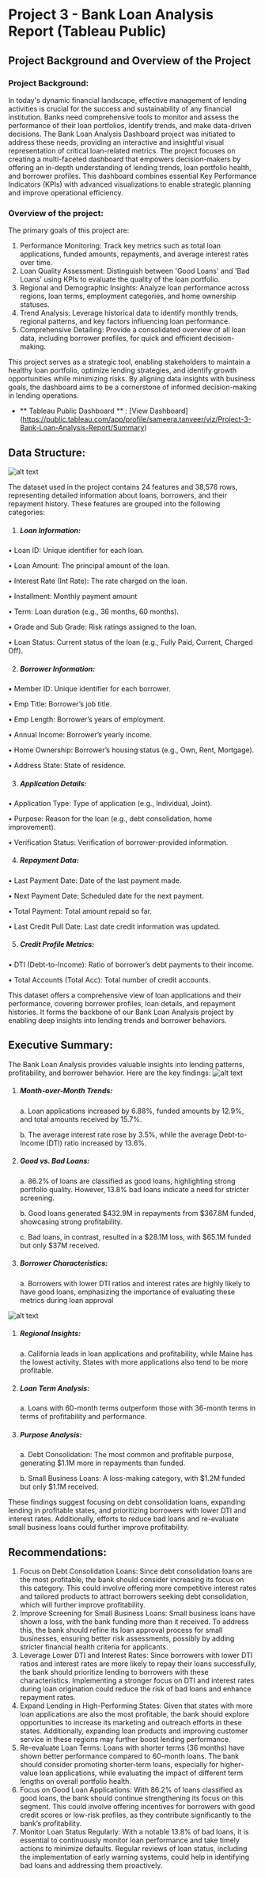 # Project 3 - Bank Loan Analysis Report (Tableau Public)

## Project Background and Overview of the Project
### Project Background: 
In today's dynamic financial landscape, effective management of lending activities is crucial for the success and sustainability of any financial institution. 
Banks need comprehensive tools to monitor and assess the performance of their loan portfolios, identify trends, and make data-driven decisions.
The Bank Loan Analysis Dashboard project was initiated to address these needs, providing an interactive and insightful visual representation of critical loan-related metrics.
The project focuses on creating a multi-faceted dashboard that empowers decision-makers by offering an in-depth understanding of lending trends, loan portfolio health, and borrower profiles. 
This dashboard combines essential Key Performance Indicators (KPIs) with advanced visualizations to enable strategic planning and improve operational efficiency.

### Overview of the project:
The primary goals of this project are:
1.	Performance Monitoring: Track key metrics such as total loan applications, funded amounts, repayments, and average interest rates over time.
2.	Loan Quality Assessment: Distinguish between 'Good Loans' and 'Bad Loans' using KPIs to evaluate the quality of the loan portfolio.
3.	Regional and Demographic Insights: Analyze loan performance across regions, loan terms, employment categories, and home ownership statuses.
4.	Trend Analysis: Leverage historical data to identify monthly trends, regional patterns, and key factors influencing loan performance.
5.	Comprehensive Detailing: Provide a consolidated overview of all loan data, including borrower profiles, for quick and efficient decision-making.

This project serves as a strategic tool, enabling stakeholders to maintain a healthy loan portfolio, optimize lending strategies, and identify growth opportunities while minimizing risks. By aligning data insights with business goals, the dashboard aims to be a cornerstone of informed decision-making in lending operations.

- ** Tableau Public Dashboard ** : [View Dashboard] (https://public.tableau.com/app/profile/sameera.tanveer/viz/Project-3-Bank-Loan-Analysis-Report/Summary)

## Data Structure: 
![alt text](image.png)

The dataset used in the project contains 24 features and 38,576 rows, representing detailed information about loans, borrowers, and their repayment history. 
These features are grouped into the following categories:
1.	##### Loan Information:
   
•	Loan ID: Unique identifier for each loan.

•	Loan Amount: The principal amount of the loan.

•	Interest Rate (Int Rate): The rate charged on the loan.

•	Installment: Monthly payment amount

•	Term: Loan duration (e.g., 36 months, 60 months).

•	Grade and Sub Grade: Risk ratings assigned to the loan.

•	Loan Status: Current status of the loan (e.g., Fully Paid, Current, Charged Off).

2.	##### Borrower Information:
   
•	Member ID: Unique identifier for each borrower.

•	Emp Title: Borrower’s job title.

•	Emp Length: Borrower’s years of employment.

•	Annual Income: Borrower’s yearly income.

•	Home Ownership: Borrower’s housing status (e.g., Own, Rent, Mortgage).

•	Address State: State of residence.

3.	##### Application Details:
   
•	Application Type: Type of application (e.g., Individual, Joint).

•	Purpose: Reason for the loan (e.g., debt consolidation, home improvement).

•	Verification Status: Verification of borrower-provided information.

4.	##### Repayment Data:
   
•	Last Payment Date: Date of the last payment made.

•	Next Payment Date: Scheduled date for the next payment.

•	Total Payment: Total amount repaid so far.

•	Last Credit Pull Date: Last date credit information was updated.

5.	##### Credit Profile Metrics:
   
•	DTI (Debt-to-Income): Ratio of borrower’s debt payments to their income.

•	Total Accounts (Total Acc): Total number of credit accounts.

This dataset offers a comprehensive view of loan applications and their performance, covering borrower profiles, loan details, and repayment histories. It forms the backbone of our Bank Loan Analysis project by enabling deep insights into lending trends and borrower behaviors.

## Executive Summary: 

The Bank Loan Analysis provides valuable insights into lending patterns, profitability, and borrower behavior. 
Here are the key findings: 
![alt text](dashboard1.png)

1. ##### Month-over-Month Trends:
   
    a.	Loan applications increased by 6.88%, funded amounts by 12.9%, and total amounts received by 15.7%.
   
    b.	The average interest rate rose by 3.5%, while the average Debt-to-Income (DTI) ratio increased by 13.6%.

2. ##### Good vs. Bad Loans:
   
    a.	86.2% of loans are classified as good loans, highlighting strong portfolio quality. However, 13.8% bad loans indicate a need for stricter screening.
   
    b.	Good loans generated $432.9M in repayments from $367.8M funded, showcasing strong profitability.
   
    c.	Bad loans, in contrast, resulted in a $28.1M loss, with $65.1M funded but only $37M received.

3. ##### Borrower Characteristics:
   
    a.	Borrowers with lower DTI ratios and interest rates are highly likely to have good loans, emphasizing the importance of evaluating these metrics during loan approval

![alt text](dashboard2.png)

1. ##### Regional Insights:
   
    a.	California leads in loan applications and profitability, while Maine has the lowest activity. 
        States with more applications also tend to be more profitable.

2. ##### Loan Term Analysis:
   
    a.	Loans with 60-month terms outperform those with 36-month terms in terms of profitability and performance.

3. ##### Purpose Analysis:
   
    a.	Debt Consolidation: The most common and profitable purpose, generating $1.1M more in repayments than funded.
   
    b.	Small Business Loans: A loss-making category, with $1.2M funded but only $1.1M received.

These findings suggest focusing on debt consolidation loans, expanding lending in profitable states, and prioritizing borrowers with lower DTI and interest rates. Additionally, efforts to reduce bad loans and re-evaluate small business loans could further improve profitability.

## Recommendations: 
1.	Focus on Debt Consolidation Loans:
        Since debt consolidation loans are the most profitable, the bank should consider increasing its focus on this category. This could involve offering more competitive interest rates and tailored products to attract borrowers seeking debt consolidation, which will further improve profitability.
2.	Improve Screening for Small Business Loans:
        Small business loans have shown a loss, with the bank funding more than it received. To address this, the bank should refine its loan approval process for small businesses, ensuring better risk assessments, possibly by adding stricter financial health criteria for applicants.
3.	Leverage Lower DTI and Interest Rates:
        Since borrowers with lower DTI ratios and interest rates are more likely to repay their loans successfully, the bank should prioritize lending to borrowers with these characteristics. Implementing a stronger focus on DTI and interest rates during loan origination could reduce the risk of bad loans and enhance repayment rates.
4.	Expand Lending in High-Performing States:
        Given that states with more loan applications are also the most profitable, the bank should explore opportunities to increase its marketing and outreach efforts in these states. Additionally, expanding loan products and improving customer service in these regions may further boost lending performance.
5.	Re-evaluate Loan Terms:
        Loans with shorter terms (36 months) have shown better performance compared to 60-month loans. The bank should consider promoting shorter-term loans, especially for higher-value loan applications, while evaluating the impact of different term lengths on overall portfolio health.
6.	Focus on Good Loan Applications:
        With 86.2% of loans classified as good loans, the bank should continue strengthening its focus on this segment. This could involve offering incentives for borrowers with good credit scores or low-risk profiles, as they contribute significantly to the bank’s profitability.
7.	Monitor Loan Status Regularly:
        With a notable 13.8% of bad loans, it is essential to continuously monitor loan performance and take timely actions to minimize defaults. Regular reviews of loan status, including the implementation of early warning systems, could help in identifying bad loans and addressing them proactively.











